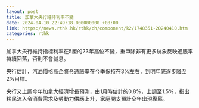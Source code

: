 ```yaml
---
layout: post
title: 加拿大央行維持利率不變
date: 2024-04-10 22:49:18.000000000 +08:00
link: https://news.rthk.hk/rthk/ch/component/k2/1748351-20240410.htm
categories: rthk
---
```


加拿大央行維持指標利率在5厘的23年高位不變，重申除非有更多跡象反映通脹率持續回落，否則不會減息。

央行估計，汽油價格高企將令通脹率在今季保持在3%左右，到明年底逐步降至2%目標。

央行又上調今年加拿大經濟增長預測，由1月時估計的0.8%，上調至1.5%，指出移民流入令消費需求及勞動力供應上升，家庭開支預計全年出現復蘇。
